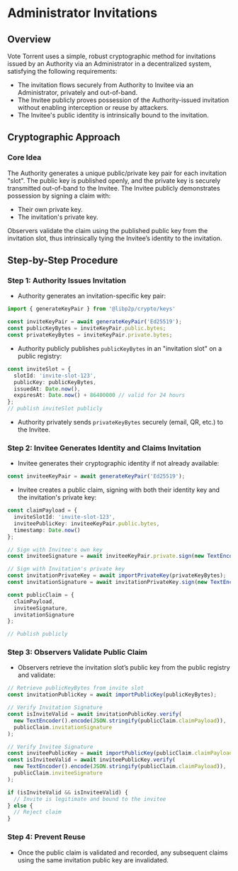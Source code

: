 # Administrator Invitations

## Overview
Vote Torrent uses a simple, robust cryptographic method for invitations issued by an Authority via an Administrator in a decentralized system, satisfying the following requirements:

- The invitation flows securely from Authority to Invitee via an Administrator, privately and out-of-band.
- The Invitee publicly proves possession of the Authority-issued invitation without enabling interception or reuse by attackers.
- The Invitee's public identity is intrinsically bound to the invitation.

## Cryptographic Approach

### Core Idea
The Authority generates a unique public/private key pair for each invitation "slot". The public key is published openly, and the private key is securely transmitted out-of-band to the Invitee. The Invitee publicly demonstrates possession by signing a claim with:

- Their own private key.
- The invitation's private key.

Observers validate the claim using the published public key from the invitation slot, thus intrinsically tying the Invitee’s identity to the invitation.

## Step-by-Step Procedure

### Step 1: Authority Issues Invitation
- Authority generates an invitation-specific key pair:
```typescript
import { generateKeyPair } from '@libp2p/crypto/keys'

const inviteKeyPair = await generateKeyPair('Ed25519');
const publicKeyBytes = inviteKeyPair.public.bytes;
const privateKeyBytes = inviteKeyPair.private.bytes;
```

- Authority publicly publishes `publicKeyBytes` in an "invitation slot" on a public registry:
```typescript
const inviteSlot = {
  slotId: 'invite-slot-123',
  publicKey: publicKeyBytes,
  issuedAt: Date.now(),
  expiresAt: Date.now() + 86400000 // valid for 24 hours
};
// publish inviteSlot publicly
```

- Authority privately sends `privateKeyBytes` securely (email, QR, etc.) to the Invitee.

### Step 2: Invitee Generates Identity and Claims Invitation
- Invitee generates their cryptographic identity if not already available:
```typescript
const inviteeKeyPair = await generateKeyPair('Ed25519');
```

- Invitee creates a public claim, signing with both their identity key and the invitation's private key:
```typescript
const claimPayload = {
  inviteSlotId: 'invite-slot-123',
  inviteePublicKey: inviteeKeyPair.public.bytes,
  timestamp: Date.now()
};

// Sign with Invitee's own key
const inviteeSignature = await inviteeKeyPair.private.sign(new TextEncoder().encode(JSON.stringify(claimPayload)));

// Sign with Invitation's private key
const invitationPrivateKey = await importPrivateKey(privateKeyBytes);
const invitationSignature = await invitationPrivateKey.sign(new TextEncoder().encode(JSON.stringify(claimPayload)));

const publicClaim = {
  claimPayload,
  inviteeSignature,
  invitationSignature
};

// Publish publicly
```

### Step 3: Observers Validate Public Claim
- Observers retrieve the invitation slot’s public key from the public registry and validate:
```typescript
// Retrieve publicKeyBytes from invite slot
const invitationPublicKey = await importPublicKey(publicKeyBytes);

// Verify Invitation Signature
const isInviteValid = await invitationPublicKey.verify(
  new TextEncoder().encode(JSON.stringify(publicClaim.claimPayload)),
  publicClaim.invitationSignature
);

// Verify Invitee Signature
const inviteePublicKey = await importPublicKey(publicClaim.claimPayload.inviteePublicKey);
const isInviteeValid = await inviteePublicKey.verify(
  new TextEncoder().encode(JSON.stringify(publicClaim.claimPayload)),
  publicClaim.inviteeSignature
);

if (isInviteValid && isInviteeValid) {
  // Invite is legitimate and bound to the invitee
} else {
  // Reject claim
}
```

### Step 4: Prevent Reuse
- Once the public claim is validated and recorded, any subsequent claims using the same invitation public key are invalidated.

